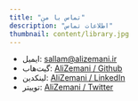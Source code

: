 ```yaml
---
title: "تماس با من"
description: "اطلاعات تماس"
thumbnail: content/library.jpg
---
```


- ایمیل: sallam@alizemani.ir
- گیت‌هاب: [AliZemani / Github](https://github.com/mehotkhan)
- لینکدین: [AliZemani / LinkedIn](https://www.linkedin.com/in/ali-zemani/)
- توییتر: [AliZemani / Twitter](https://twitter.com/ZemaniAli/)
